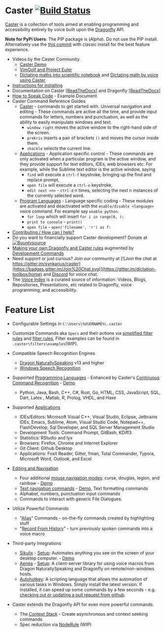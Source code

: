 # Caster [![Build Status](https://travis-ci.org/dictation-toolbox/Caster.svg?branch=master)](https://travis-ci.org/dictation-toolbox/Caster)

[Caster](https://github.com/dictation-toolbox/Caster)  is a collection of tools aimed at enabling programming and accessibility entirely by voice built upon the [Dragonfly](https://github.com/dictation-toolbox/dragonfly) API.

**Note for PyPi Users**: The PIP package is (_Alpha_). Do not use the PIP install. Alternatively use the [this commit](https://github.com/dictation-toolbox/Caster/tree/744f2bbc27834de03f4a38d38f2e64eed4a2fc15) with classic install for the best feature experience.

- Videos by the Caster Community.
  - [Caster Demo](https://www.youtube.com/watch?v=oIwh3z2jXD4)
  - [VimGolf and Project Euler](https://www.youtube.com/watch?v=T1bKAqDhH_E)
  - [Dictating maths into scientific notebook](https://www.youtube.com/watch?v=oq8EoPu0cGY&t=3s) and [Dictating math by voice using Caster](https://www.youtube.com/watch?v=z-iHvPmjcas)
- [Instructions for installing](https://caster.readthedocs.io/en/latest/Installation/)
- Documentation on Caster [[ReadTheDocs](https://caster.readthedocs.io/en/latest/)] and Dragonfly [[ReadTheDocs](https://dragonfly2.readthedocs.io/en/latest/)] 
- [How to Speak Code](https://caster.readthedocs.io/en/latest/readthedocs/Examples/Speaking/Examples/) - Example Document
- Caster Command Reference Guides 
  - [Caster](https://github.com/dictation-toolbox/Caster/blob/master/CasterQuickReference.pdf) - commands to get started with. Universal navigation and editing - These commands are active all the time, and provide input commands for letters, numbers and punctuation, as well as the ability to easily manipulate windows and text. 
    - `window right` moves the active window to the right-hand side of the screen.
    - `prekris` inserts a pair of brackets `()` and moves the cursor inside them.
    - `shackle` selects the current line.
  - [Applications](https://caster.readthedocs.io/en/latest/readthedocs/Application_Commands_Quick_Reference/) - Application specific control - These commands are only activated when a particular program is the active window, and they provide support for text editors, IDEs, web browsers etc. For example, while the Sublime text editor is the active window, saying
    - `find` will execute a `ctrl-f` keystroke, bringing up the find and replace prompt,
    - `open file` will execute a `ctrl-o` keystroke,
    - `edit next <n>` - `ctrl-d` n times, selecting the next n instances of the currently selected word.
  - [Program Languages](https://caster.readthedocs.io/en/latest/readthedocs/CCR_languages_Quick_Reference/) - Language specific coding - These modules are activated and deactivated with the `enable/disable <language>` voice command. For example say `enable python`. 
    - `for loop` which will insert `for i in range(0, ):`
    - `print to console` - `print()`
    - `open file` -  `open('filename', 'r') as f:`
- [Contributing / How can I help?](https://caster.readthedocs.io/en/latest/Contributing/)
- Do you want to financially support Caster development? 
  Donate at [![Bountysource](https://www.bountysource.com/badge/team?team_id=407907&style=bounties_posted)](https://www.bountysource.com/teams/caster-dictation/bounties?utm_source=Bountysource&utm_medium=shield&utm_campaign=bounties_posted) 
- [Making your own Dragonfly and Caster rules](https://caster.readthedocs.io/en/latest/readthedocs/Examples/Rule_Construction/) augmented by [Development Commands](https://caster.readthedocs.io/en/latest/readthedocs/CCR_languages_Quick_Reference/#VoiceDevCommands)
- Need support or just curious? Join our community at [![Join the chat at https://gitter.im/synkarius/caster](https://badges.gitter.im/Join%20Chat.svg)](https://gitter.im/dictation-toolbox/home) and [Discord](https://discord.gg/9eAAsCJ) for voice chat.
- The [Voice Index](https://caster.readthedocs.io/en/latest/readthedocs/Voice_Index/) is a curated source of information: Videos, Blogs, Repositories, Presentations, etc related to Dragonfly, voice programming, and accessibility.

# Feature List

- Configurable Settings in `C:\Users\%USERNAME%\.caster`

- Customize Commands aka `Specs` and their actions via [simplified filter rules](https://caster.readthedocs.io/en/latest/readthedocs/CCR/#rule-filters-simplified) and [filter rules](https://caster.readthedocs.io/en/latest/readthedocs/CCR/#Rule-Filters), Filter examples can be found in `.caster\filters\examples`(WIP).

- Compatible Speech Recognition Engines

  - [Dragon NaturallySpeaking](https://www.nuance.com/dragon.html) v13 and higher
  - [Windows Speech Recognition](https://support.microsoft.com/en-us/help/17208/windows-10-use-speech-recognition)

- Supported [Programming Languages](https://caster.readthedocs.io/en/latest/readthedocs/CCR_languages_Quick_Reference/) - Enhanced by Caster's [Continuous Command Recognition](https://caster.readthedocs.io/en/latest/readthedocs/CCR/) - [Demo](https://www.youtube.com/watch?v=Obdegwr_LFc&index=5&list=PLV6JPhkq1x8LHu02YefhUU9rXiB2PK8tc)

  - Python, Java, Bash, C++, C#, Rust, Go, HTML, CSS, JavaScript, SQL, Dart, Latex , Matlab, R, Prolog, VHDL, and Haxe

- Supported [Applications](https://caster.readthedocs.io/en/latest/readthedocs/Application_Commands_Quick_Reference/)

  - IDEs/Editors: Microsoft Visual C++, Visual Studio, Eclipse, Jetbrains IDEs, Emacs, Sublime, Atom, Visual Studio Code, Notepad++, FlashDevelop, Sql Developer, and SQL Server Management Studio
  - Development Tools: Command Prompt, GitBash, KDiff3
  - Statistics: RStudio and lyx
  - Browsers: Firefox, Chrome and Internet Explorer
  - Git Client:  Github Desktop 
  - Applications: Foxit Reader, Gitter, fman, Total Commander, Typora, Microsoft Word, Outlook, and Excel

- [Editing and Navigation](https://github.com/dictation-toolbox/Caster/blob/master/CasterQuickReference.pdf)

  - Four additional [mouse navigation modes](https://caster.readthedocs.io/en/latest/readthedocs/Mouse/): curse, douglas, legion, and rainbow - [Demo](https://www.youtube.com/watch?v=UISjQBMmQ-I&feature=youtu.be)
  - [Text navigation commands](https://caster.readthedocs.io/en/latest/readthedocs/Text_Manipulation/) - [Demo](https://www.youtube.com/watch?v=xj8IzNlfM70), Text formatting commands
  - Alphabet, numbers, punctuation input commands
  - Commands to interact with generic File Dialogues.

- Utilize Powerful Commands

  - "[Alias](https://caster.readthedocs.io/en/latest/readthedocs/Alias/)" Commands - on-the-fly commands created by highlighting stuff
  - "[Record From History](https://caster.readthedocs.io/en/latest/readthedocs/Record_Macros/)" - turn previously spoken commands into a voice macro 

- Third-party Integrations

  - [Sikulix](http://sikulix.com/) - [Setup](https://caster.readthedocs.io/en/latest/readthedocs/Sikuli/): Automates anything you see on the screen of your desktop computer. - [Demo](https://youtu.be/RFdsD2OgDzk?list=PLV6JPhkq1x8LHu02YefhUU9rXiB2PK8tc&t=512)
  - [Aenea](https://github.com/dictation-toolbox/aenea) - [Setup](https://caster.readthedocs.io/en/latest/readthedocs/Aenea/): A client-server library for using voice macros from Dragon NaturallySpeaking and Dragonfly on remote/non-windows hosts.
  - [Autohotkey](https://www.autohotkey.com/): A scripting language that allows the automation of various tasks in Windows. Simply install the latest version. If installed, it can speed up some commands by a few seconds - e.g. [checking out or updating a pull request from github](https://caster.readthedocs.io/en/latest/readthedocs/Application_Commands_Quick_Reference/#google-chrome).

- Caster extends the Dragonfly API for even more powerful commands.

  - The [Context Stack](https://caster.readthedocs.io/en/latest/readthedocs/ContextStack/) - Create asynchronous and context seeking commands
  - Spec reduction via [NodeRule](https://caster.readthedocs.io/en/latest/readthedocs/NodeRule/) (WIP)

  

